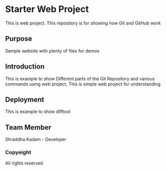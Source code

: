# Starter Web Project

This is web project.
This repository is for showing how Git and GitHub work

## Purpose

Sample website with plenty of files for demos

##  Introduction

This is example to show Different parts of the Git Repository and various commands using web project, This is simple web project for understanding 

##  Deployment

This is example to show difftool 

## Team Member

Shraddha Kadam - Developer 

### Copyeight

All rights reserved